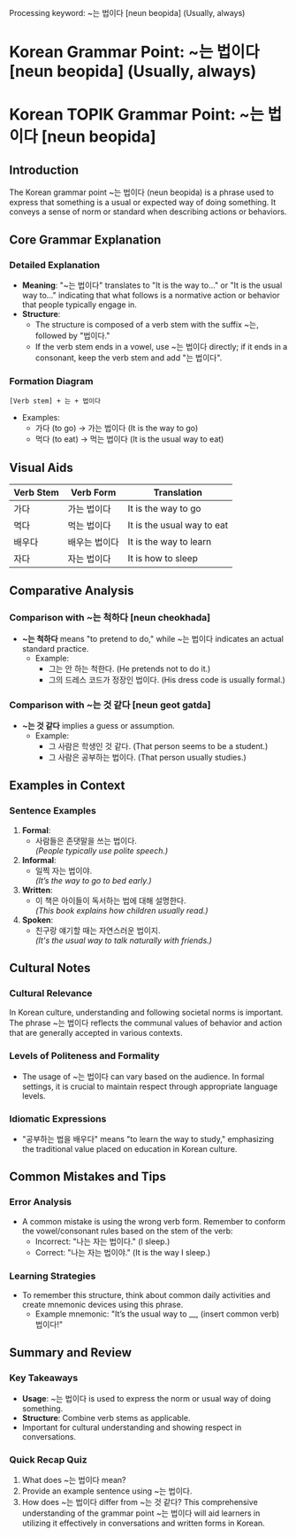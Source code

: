Processing keyword: ~는 법이다 [neun beopida] (Usually, always)
# Korean Grammar Point: ~는 법이다 [neun beopida] (Usually, always)
# Korean TOPIK Grammar Point: ~는 법이다 [neun beopida]
## Introduction
The Korean grammar point ~는 법이다 (neun beopida) is a phrase used to express that something is a usual or expected way of doing something. It conveys a sense of norm or standard when describing actions or behaviors.
## Core Grammar Explanation
### Detailed Explanation
- **Meaning**: "~는 법이다" translates to "It is the way to..." or "It is the usual way to..." indicating that what follows is a normative action or behavior that people typically engage in.
- **Structure**:
  - The structure is composed of a verb stem with the suffix ~는, followed by "법이다."
  - If the verb stem ends in a vowel, use ~는 법이다 directly; if it ends in a consonant, keep the verb stem and add "는 법이다".
### Formation Diagram
```
[Verb stem] + 는 + 법이다
```
- Examples: 
  - 가다 (to go) → 가는 법이다 (It is the way to go)
  - 먹다 (to eat) → 먹는 법이다 (It is the usual way to eat)
## Visual Aids
| Verb Stem | Verb Form         | Translation              |
|-----------|-------------------|--------------------------|
| 가다      | 가는 법이다       | It is the way to go     |
| 먹다      | 먹는 법이다       | It is the usual way to eat|
| 배우다    | 배우는 법이다     | It is the way to learn   |
| 자다      | 자는 법이다       | It is how to sleep       |
## Comparative Analysis
### Comparison with ~는 척하다 [neun cheokhada]
- **~는 척하다** means "to pretend to do," while ~는 법이다 indicates an actual standard practice.
  - Example: 
    - 그는 안 하는 척한다. (He pretends not to do it.)
    - 그의 드레스 코드가 정장인 법이다. (His dress code is usually formal.)
### Comparison with ~는 것 같다 [neun geot gatda]
- **~는 것 같다** implies a guess or assumption.
  - Example:
    - 그 사람은 학생인 것 같다. (That person seems to be a student.)
    - 그 사람은 공부하는 법이다. (That person usually studies.)
## Examples in Context
### Sentence Examples
1. **Formal**:
   - 사람들은 존댓말을 쓰는 법이다.  
   *(People typically use polite speech.)*
2. **Informal**:
   - 일찍 자는 법이야.  
   *(It’s the way to go to bed early.)*
3. **Written**:
   - 이 책은 아이들이 독서하는 법에 대해 설명한다.  
   *(This book explains how children usually read.)*
4. **Spoken**:
   - 친구랑 얘기할 때는 자연스러운 법이지.  
   *(It's the usual way to talk naturally with friends.)*
## Cultural Notes
### Cultural Relevance
In Korean culture, understanding and following societal norms is important. The phrase ~는 법이다 reflects the communal values of behavior and action that are generally accepted in various contexts.
### Levels of Politeness and Formality
- The usage of ~는 법이다 can vary based on the audience. In formal settings, it is crucial to maintain respect through appropriate language levels.
  
### Idiomatic Expressions
- "공부하는 법을 배우다" means "to learn the way to study," emphasizing the traditional value placed on education in Korean culture.
## Common Mistakes and Tips
### Error Analysis
- A common mistake is using the wrong verb form. Remember to conform the vowel/consonant rules based on the stem of the verb:
   - Incorrect: "나는 자는 법이다." (I sleep.)
   - Correct: "나는 자는 법이야." (It is the way I sleep.)
### Learning Strategies
- To remember this structure, think about common daily activities and create mnemonic devices using this phrase.
  - Example mnemonic: "It’s the usual way to __, (insert common verb) 법이다!"
## Summary and Review
### Key Takeaways
- **Usage**: ~는 법이다 is used to express the norm or usual way of doing something.
- **Structure**: Combine verb stems as applicable.
- Important for cultural understanding and showing respect in conversations.
### Quick Recap Quiz
1. What does ~는 법이다 mean?
2. Provide an example sentence using ~는 법이다.
3. How does ~는 법이다 differ from ~는 것 같다?
This comprehensive understanding of the grammar point ~는 법이다 will aid learners in utilizing it effectively in conversations and written forms in Korean.
